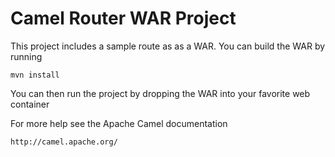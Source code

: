 Camel Router WAR Project
========================

This project includes a sample route as as a WAR.
You can build the WAR by running

    mvn install

You can then run the project by dropping the WAR into your 
favorite web container 

For more help see the Apache Camel documentation

    http://camel.apache.org/

